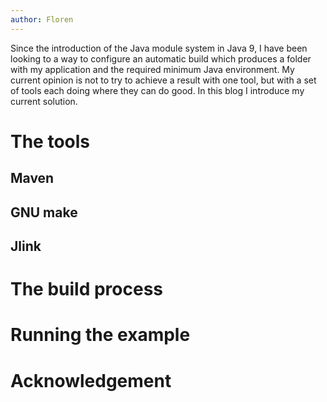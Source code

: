 ```yaml
---
author: Floren
---
```

Since the introduction of the Java module system in Java 9, I have been looking to a way to configure an automatic build which produces a folder with my application and the required minimum Java environment. My current opinion is not to try to achieve a result with one tool, but with a set of tools each doing where they can do good. In this blog I introduce my current solution.

# The tools



## Maven

## GNU make

## Jlink

# The build process

# Running the example

# Acknowledgement
